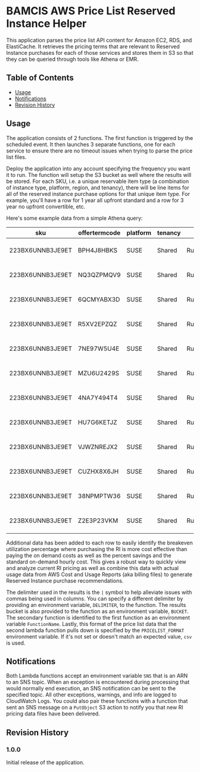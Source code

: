 # BAMCIS AWS Price List Reserved Instance Helper

This application parses the price list API content for Amazon EC2, RDS, and ElastiCache. It retrieves the pricing terms
that are relevant to Reserved Instance purchases for each of those services and stores them in S3 so that they can be 
queried through tools like Athena or EMR.

## Table of Contents
- [Usage](#usage)
- [Notifications](#notifications)
- [Revision History](#revision-history)

## Usage

The application consists of 2 functions. The first function is triggered by the scheduled event. It then launches 3 separate functions, one 
for each service to ensure there are no timeout issues when trying to parse the price list files.

Deploy the application into any account specifying the frequency you want it to run. The function will setup the S3 bucket
as well where the results will be stored. For each SKU, i.e. a unique reservable item type (a combination of instance type, platform, region,
and tenancy), there will be line items for all of the reserved instance purchase options for that unique item type. For example, you'll have
a row for 1 year all upfront standard and a row for 3 year no upfront convertible, etc. 

Here's some example data from a simple Athena query:

| sku              | offertermcode | platform | tenancy | operation         | usagetype               | region    | service   | instancetype | operatingsystem | adjustedpriceperunit | ondemandhourlycost | breakevenpercentage | upfrontfee | leaseterm | purchaseoption  | offeringclass | termtype | key                             | reservedinstancecost | ondemandcostforterm | costsavings | percentsavings | vcpu | memory |
|------------------|---------------|----------|---------|-------------------|-------------------------|-----------|-----------|--------------|-----------------|----------------------|--------------------|---------------------|------------|-----------|-----------------|---------------|----------|---------------------------------|----------------------|---------------------|-------------|----------------|------|--------|
| 223BX6UNNB3JE9ET | BPH4J8HBKS    | SUSE     | Shared  | RunInstances:000g | USW2-BoxUsage:r4.xlarge | us-west-2 | AmazonEC2 | r4.xlarge    | SUSE            | 0.1475               | 0.366              | 0.403005464         | 0          | 3         | NO_UPFRONT      | STANDARD      | RESERVED | 3::NO_UPFRONT::STANDARD         | 3876.3               | 9618.48             | 5742.18     | 59.699         | 4    | 30.5   |
| 223BX6UNNB3JE9ET | NQ3QZPMQV9    | SUSE     | Shared  | RunInstances:000g | USW2-BoxUsage:r4.xlarge | us-west-2 | AmazonEC2 | r4.xlarge    | SUSE            | 0                    | 0.366              | 0.345376816         | 3322       | 3         | ALL_UPFRONT     | STANDARD      | RESERVED | 3::ALL_UPFRONT::STANDARD        | 3322                 | 9618.48             | 6296.48     | 65.462         | 4    | 30.5   |
| 223BX6UNNB3JE9ET | 6QCMYABX3D    | SUSE     | Shared  | RunInstances:000g | USW2-BoxUsage:r4.xlarge | us-west-2 | AmazonEC2 | r4.xlarge    | SUSE            | 0                    | 0.366              | 0.517753325         | 1660       | 1         | ALL_UPFRONT     | STANDARD      | RESERVED | 1::ALL_UPFRONT::STANDARD        | 1660                 | 3206.16             | 1546.16     | 48.225         | 4    | 30.5   |
| 223BX6UNNB3JE9ET | R5XV2EPZQZ    | SUSE     | Shared  | RunInstances:000g | USW2-BoxUsage:r4.xlarge | us-west-2 | AmazonEC2 | r4.xlarge    | SUSE            | 0.0739               | 0.366              | 0.40506317          | 1954       | 3         | PARTIAL_UPFRONT | CONVERTIBLE   | RESERVED | 3::PARTIAL_UPFRONT::CONVERTIBLE | 3896.092             | 9618.48             | 5722.388    | 59.494         | 4    | 30.5   |
| 223BX6UNNB3JE9ET | 7NE97W5U4E    | SUSE     | Shared  | RunInstances:000g | USW2-BoxUsage:r4.xlarge | us-west-2 | AmazonEC2 | r4.xlarge    | SUSE            | 0.2262               | 0.366              | 0.618032787         | 0          | 1         | NO_UPFRONT      | CONVERTIBLE   | RESERVED | 1::NO_UPFRONT::CONVERTIBLE      | 1981.512             | 3206.16             | 1224.648    | 38.197         | 4    | 30.5   |
| 223BX6UNNB3JE9ET | MZU6U2429S    | SUSE     | Shared  | RunInstances:000g | USW2-BoxUsage:r4.xlarge | us-west-2 | AmazonEC2 | r4.xlarge    | SUSE            | 0                    | 0.366              | 0.398503714         | 3833       | 3         | ALL_UPFRONT     | CONVERTIBLE   | RESERVED | 3::ALL_UPFRONT::CONVERTIBLE     | 3833                 | 9618.48             | 5785.48     | 60.15          | 4    | 30.5   |
| 223BX6UNNB3JE9ET | 4NA7Y494T4    | SUSE     | Shared  | RunInstances:000g | USW2-BoxUsage:r4.xlarge | us-west-2 | AmazonEC2 | r4.xlarge    | SUSE            | 0.201                | 0.366              | 0.549180328         | 0          | 1         | NO_UPFRONT      | STANDARD      | RESERVED | 1::NO_UPFRONT::STANDARD         | 1760.76              | 3206.16             | 1445.4      | 45.082         | 4    | 30.5   |
| 223BX6UNNB3JE9ET | HU7G6KETJZ    | SUSE     | Shared  | RunInstances:000g | USW2-BoxUsage:r4.xlarge | us-west-2 | AmazonEC2 | r4.xlarge    | SUSE            | 0.093                | 0.366              | 0.527010505         | 875        | 1         | PARTIAL_UPFRONT | STANDARD      | RESERVED | 1::PARTIAL_UPFRONT::STANDARD    | 1689.68              | 3206.16             | 1516.48     | 47.299         | 4    | 30.5   |
| 223BX6UNNB3JE9ET | VJWZNREJX2    | SUSE     | Shared  | RunInstances:000g | USW2-BoxUsage:r4.xlarge | us-west-2 | AmazonEC2 | r4.xlarge    | SUSE            | 0                    | 0.366              | 0.583252239         | 1870       | 1         | ALL_UPFRONT     | CONVERTIBLE   | RESERVED | 1::ALL_UPFRONT::CONVERTIBLE     | 1870                 | 3206.16             | 1336.16     | 41.675         | 4    | 30.5   |
| 223BX6UNNB3JE9ET | CUZHX8X6JH    | SUSE     | Shared  | RunInstances:000g | USW2-BoxUsage:r4.xlarge | us-west-2 | AmazonEC2 | r4.xlarge    | SUSE            | 0.105                | 0.366              | 0.593170647         | 982        | 1         | PARTIAL_UPFRONT | CONVERTIBLE   | RESERVED | 1::PARTIAL_UPFRONT::CONVERTIBLE | 1901.8               | 3206.16             | 1304.36     | 40.683         | 4    | 30.5   |
| 223BX6UNNB3JE9ET | 38NPMPTW36    | SUSE     | Shared  | RunInstances:000g | USW2-BoxUsage:r4.xlarge | us-west-2 | AmazonEC2 | r4.xlarge    | SUSE            | 0.066                | 0.366              | 0.362269298         | 1750       | 3         | PARTIAL_UPFRONT | STANDARD      | RESERVED | 3::PARTIAL_UPFRONT::STANDARD    | 3484.48              | 9618.48             | 6134        | 63.773         | 4    | 30.5   |
| 223BX6UNNB3JE9ET | Z2E3P23VKM    | SUSE     | Shared  | RunInstances:000g | USW2-BoxUsage:r4.xlarge | us-west-2 | AmazonEC2 | r4.xlarge    | SUSE            | 0.1647               | 0.366              | 0.45                | 0          | 3         | NO_UPFRONT      | CONVERTIBLE   | RESERVED | 3::NO_UPFRONT::CONVERTIBLE      | 4328.316             | 9618.48             | 5290.164    | 55             | 4    | 30.5   |

Additional data has been added to each row to easily identify the breakeven utilization percentage where purchasing the RI is more cost
effective than paying the on demand costs as well as the percent savings and the standard on-demand hourly cost. This gives a robust way
to quickly view and analyze current RI pricing as well as combine this data with actual usage data from AWS Cost and Usage Reports (aka billing
files) to generate Reserved Instance purchase recommendations.

The delimiter used in the results is the `|` symbol to help alleviate issues with commas being used in columns. You can specify
a different delimiter by providing an environment variable, `DELIMITER`, to the function. The results bucket is also provided to the function
as an environment variable, `BUCKET`. The secondary function is identified to the first function as an environment variable `FunctionName`. Lastly,
this format of the price list data that the second lambda function pulls down is specified by the `PRICELIST_FORMAT` environment variable. If it's not
set or doesn't match an expected value, `csv` is used.

## Notifications
Both Lambda functions accept an environment variable `SNS` that is an ARN to an SNS topic. When an exception is encountered during processing that
would normally end execution, an SNS notification can be sent to the specified topic. All other exceptions, warnings, and info are logged to CloudWatch
Logs. You could also pair these functions with a function that sent an SNS message on a `PutObject` S3 action to notify you that new RI pricing data
files have been delivered.

## Revision History

### 1.0.0
Initial release of the application.

